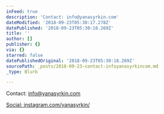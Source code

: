 ```yaml
---
inFeed: true
description: 'Contact: info@yanasyrkin.com'
dateModified: '2018-09-23T05:30:17.278Z'
datePublished: '2018-09-23T05:30:18.269Z'
title: ''
author: []
publisher: {}
via: {}
starred: false
datePublishedOriginal: '2018-09-23T05:30:18.269Z'
sourcePath: _posts/2018-09-23-contact-infoyanasyrkincom.md
_type: Blurb

---
```

Contact: info@yanasyrkin.com

[Social: ][0][instagram.com/yanasyrkin/][1]

[0]: https://www.instagram.com/yanasyrkin/ "Yana on Instagram"
[1]: http://instagram.com/yanasyrkin/ "Yana on Instagram"